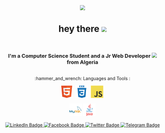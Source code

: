 <div id="header" align="center">
  <img src="https://media.giphy.com/media/Dh5q0sShxgp13DwrvG/giphy.gif" width="300"/>
</div>
<div align="center">

  <h1>
  hey there
  <img src="https://media.giphy.com/media/hvRJCLFzcasrR4ia7z/giphy.gif" width="30px"/>

</h1>
<br>
  
 ### I'm a Computer Science Student and a Jr Web Developer <img src="https://media.giphy.com/media/WUlplcMpOCEmTGBtBW/giphy.gif" width="30">  from Algeria
  <br>
:hammer_and_wrench: Languages and Tools :
  <div>
    
  <img src="https://github.com/devicons/devicon/blob/master/icons/html5/html5-original.svg" title="HTML5" alt="HTML" width="40" height="40"/>&nbsp;
  <img src="https://github.com/devicons/devicon/blob/master/icons/css3/css3-plain-wordmark.svg"  title="CSS3" alt="CSS" width="40" height="40"/>&nbsp;
  <img src="https://github.com/devicons/devicon/blob/master/icons/javascript/javascript-original.svg" title="JavaScript" alt="JavaScript" width="40" height="40"/>&nbsp;
  
  <img src="https://github.com/devicons/devicon/blob/master/icons/mysql/mysql-original-wordmark.svg" title="Mysql" alt="Mysql" width="40" height="40"/>
  <img src="https://github.com/devicons/devicon/blob/master/icons/java/java-original-wordmark.svg" title="Java" alt="Java" width="40" height="40"/>
  
  </div>
  <br>
  <div id="badges" align="center">
  <a  target="_blank" href="https://www.linkedin.com/in/aminezcs/">
<img src="https://img.shields.io/badge/LinkedIn-blue?style=for-the-badge&logo=linkedin&logoColor=white" alt="LinkedIn Badge"/>
  </a>
  <a  target="_blank" href="https://www.facebook.com/AmineZCS">
<img src="https://img.shields.io/badge/Facebook-blue?style=for-the-badge&logo=Facebook&logoColor=white" alt="Facebook Badge"/>
  </a>
  <a  target="_blank" href="https://www.twitter.com/AmineZCS">
<img src="https://img.shields.io/badge/Twitter-blue?style=for-the-badge&logo=Twitter&logoColor=white" alt="Twitter Badge"/>
  </a>
  <a target="_blank" href="https://t.me/AmineZCS">
<img src="https://img.shields.io/badge/Telegram-blue?style=for-the-badge&logo=Telegram&logoColor=white" alt="Telegram Badge"/>
  </a>
  <br>
<img src="https://komarev.com/ghpvc/?username=AmineZCS&style=flat-square&color=blue" alt=""/>
</div>


